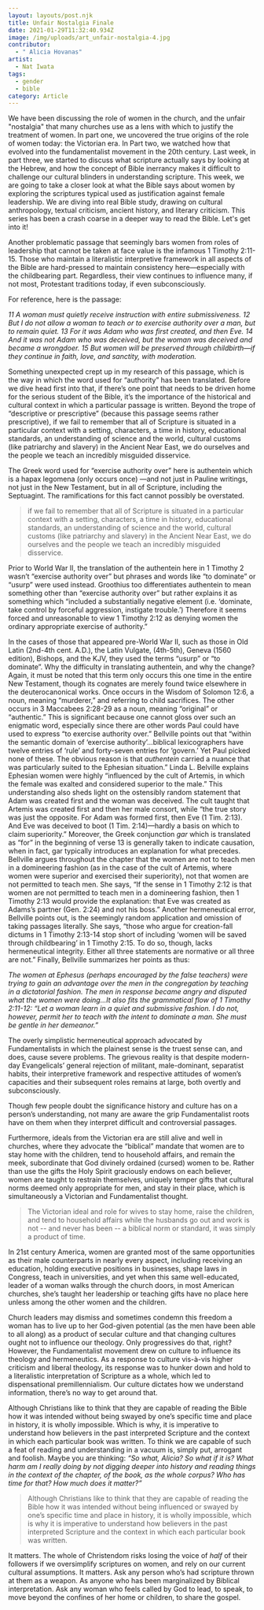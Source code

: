```yaml
---
layout: layouts/post.njk
title: Unfair Nostalgia Finale
date: 2021-01-29T11:32:40.934Z
image: /img/uploads/art_unfair-nostalgia-4.jpg
contributor:
  - " Alicia Hovanas"
artist:
  - Nat Iwata
tags:
  - gender
  - bible
category: Article
---
```

We have been discussing the role of women in the church, and the unfair "nostalgia" that many churches use as a lens with which to justify the treatment of women.  In part one, we uncovered the true origins of the role of women today: the Victorian era. In Part two, we watched how that evolved into the fundamentalist movement in the 20th century. Last week, in part three, we started to discuss what scripture actually says by looking at the Hebrew, and how the concept of Bible inerrancy makes it difficult to challenge our cultural blinders in understanding scripture. This week, we are going to take a closer look at what the Bible says about women by exploring the scriptures typical used as justification against female leadership. We are diving into real Bible study, drawing on cultural anthropology, textual criticism, ancient history, and literary criticism.  This series has been a crash coarse in a deeper way to read the Bible. Let's get into it!

Another problematic passage that seemingly bars women from roles of leadership that cannot be taken at face value is the infamous 1 Timothy 2:11-15. Those who maintain a literalistic interpretive framework in all aspects of the Bible are hard-pressed to maintain consistency here—especially with the childbearing part. Regardless, their view continues to influence many, if not most, Protestant traditions today, if even subconsciously. 

For reference, here is the passage: 

*11 A woman must quietly receive instruction with entire submissiveness. 12 But I do not allow a woman to teach or to exercise authority over a man, but to remain quiet. 13 For it was Adam who was first created, and then Eve. 14 And it was not Adam who was deceived, but the woman was deceived and became a wrongdoer. 15 But women will be preserved through childbirth—if they continue in faith, love, and sanctity, with moderation.*

Something unexpected crept up in my research of this passage, which is the way in which the word used for “authority” has been translated. Before we dive head first into that, if there’s one point that needs to be driven home for the serious student of the Bible, it’s the importance of the historical and cultural context in which a particular passage is written. Beyond the trope of “descriptive or prescriptive” (because this passage seems rather prescriptive), if we fail to remember that all of Scripture is situated in a particular context with a setting, characters, a time in history, educational standards, an understanding of science and the world, cultural customs (like patriarchy and slavery) in the Ancient Near East, we do ourselves and the people we teach an incredibly misguided disservice. 

The Greek word used for “exercise authority over” here is authentein which is a hapax legomena (only occurs once) —and not just in Pauline writings, not just in the New Testament, but in all of Scripture, including the Septuagint. The ramifications for this fact cannot possibly be overstated.  

> if we fail to remember that all of Scripture is situated in a particular context with a setting, characters, a time in history, educational standards, an understanding of science and the world, cultural customs (like patriarchy and slavery) in the Ancient Near East, we do ourselves and the people we teach an incredibly misguided disservice. 

Prior to World War II, the translation of the authentein here in 1 Timothy 2 wasn’t “exercise authority over” but phrases and words like “to dominate” or “usurp” were used instead. Groothius too differentiates authentein to mean something other than “exercise authority over” but rather explains it as something which “included a substantially negative element
(i.e. ‘dominate, take control by forceful aggression, instigate trouble.’) Therefore
it seems forced and unreasonable to view 1 Timothy 2:12 as denying women the
ordinary appropriate exercise of authority.” 

In the cases of those that appeared pre-World War II, such as those in Old Latin (2nd-4th cent. A.D.), the Latin Vulgate, (4th-5th), Geneva (1560 edition), Bishops, and the KJV, they used the terms “usurp” or “to dominate”.  Why the difficulty in translating authentein, and why the change? Again, it must be noted that this term only occurs this one time in the entire New Testament, though its cognates are merely found twice elsewhere in the deuterocanonical works. Once occurs in the Wisdom of Solomon 12:6, a noun, meaning “murderer,” and referring to child sacrifices. The other occurs in 3 Maccabees 2:28-29 as a noun, meaning “original” or “authentic.” This is significant because one cannot gloss over such an enigmatic word, especially since there are other words Paul could have used to express “to exercise authority over.” Bellville points out that “within the semantic domain of ‘exercise authority’...biblical lexicographers have twelve entries of ‘rule’ and forty-seven entries for ‘govern.’ Yet Paul picked none of these. The obvious reason is that *authentein* carried a nuance that was particularly suited to the Ephesian situation.” Linda L. Belville explains Ephesian women were highly “influenced by the cult of Artemis, in which the female was exalted and considered superior to the male.” This understanding also sheds light on the ostensibly random statement that Adam was created first and the woman was deceived. The cult taught that Artemis was created first and then her male consort, while “the true story was just the opposite. For Adam was formed first, then Eve (1 Tim. 2:13). And Eve was deceived to boot (1 Tim. 2:14)—hardly a basis on which to claim superiority.” Moreover, the Greek conjunction *gar* which is translated as “for” in the beginning of verse 13 is generally taken to indicate causation, when in fact, gar typically introduces an explanation for what precedes. Bellville argues throughout the chapter that the women are not to teach men in a domineering fashion (as in the case of the cult of Artemis, where women were superior and exercised their superiority), not that women are not permitted to teach men. She says, “If the sense in 1 Timothy 2:12 is that women are not permitted to teach men in a domineering fashion, then 1 Timothy 2:13 would provide the explanation: that Eve was created as Adams’s partner (Gen. 2:24) and not his boss.” Another hermeneutical error, Bellville points out, is the seemingly random application and omission of taking passages literally. She says, “those who argue for creation-fall dictums in 1 Timothy 2:13-14 stop short of including ‘women will be saved through childbearing’ in 1 Timothy 2:15. To do so, though, lacks hermeneutical integrity. Either all three statements are normative or all three are not.” Finally, Bellville summarizes her points as thus:

*The women at Ephesus (perhaps encouraged by the false teachers) were
trying to gain an advantage over the men in the congregation by teaching
in a dictatorial fashion. The men in response became angry and disputed
what the women were doing...It also fits the grammatical flow of 1
Timothy 2:11-12: “Let a woman learn in a quiet and submissive fashion. I
do not, however, permit her to teach with the intent to dominate a man.
She must be gentle in her demeanor.”*

The overly simplistic hermeneutical approach advocated by Fundamentalists in which the plainest sense is the truest sense can, and does, cause severe problems. The grievous reality is that despite modern-day Evangelicals’ general rejection of militant, male-dominant, separatist habits, their interpretive framework and respective attitudes of women’s capacities and their subsequent roles remains at large, both overtly and subconsciously. 

Though few people doubt the significance history and culture has on a person’s understanding, not many are aware the grip Fundamentalist roots have on them when they interpret difficult and controversial passages. 

Furthermore, ideals from the Victorian era are still alive and well in churches, where they advocate the “biblical” mandate that women are to stay home with the children, tend to household affairs, and remain the meek, subordinate that God divinely ordained (cursed) women to be. Rather than use the gifts the Holy Spirit graciously endows on each believer, women are taught to restrain themselves, uniquely temper gifts that cultural norms deemed only appropriate for men, and stay in their place, which is simultaneously a Victorian and Fundamentalist thought. 

> The Victorian ideal and role for wives to stay home, raise the children, and tend to household affairs while the husbands go out and work is not -- and never has been -- a biblical norm or standard, it was simply a product of time.

In 21st century America, women are granted most of the same opportunities as their male counterparts in nearly every aspect, including receiving an education, holding executive positions in businesses, shape laws in Congress, teach in universities, and yet when this same well-educated, leader of a woman walks through the church doors, in most American churches, she’s taught her leadership or teaching gifts have no place here unless among the other women and the children. 

Church leaders may dismiss and sometimes condemn this freedom a woman has to live up to her God-given potential (as the men have been able to all along) as a product of secular culture and that changing cultures ought not to influence our theology. Only progressives do that, right?  However, the Fundamentalist movement drew on culture to influence its theology and hermeneutics. As a response to culture vis-à-vis higher criticism and liberal theology, its response was to hunker down and hold to a literalistic interpretation of Scripture as a whole, which led to dispensational premillennialism. Our culture dictates how we understand information, there’s no way to get around that.

Although Christians like to think that they are capable of reading the Bible how it was intended without being swayed by one’s specific time and place in history, it is wholly impossible. Which is why, it is imperative to understand how believers in the past interpreted Scripture and the context in which each particular book was written. To think we are capable of such a feat of reading and understanding in a vacuum is, simply put, arrogant and foolish. Maybe you are thinking: *“So what, Alicia? So what if it is? What harm am I really doing by not digging deeper into history and reading things in the context of the chapter, of the book, as the whole corpus? Who has time for that? How much does it matter?”* 

> Although Christians like to think that they are capable of reading the Bible how it was intended without being influenced or swayed by one’s specific time and place in history, it is wholly impossible, which is why it is imperative to understand how believers in the past interpreted Scripture and the context in which each particular book was written.

It matters. The whole of Christendom risks losing the voice of *half* of their followers if we oversimplify scriptures on women, and rely on our current cultural assumptions.  It matters. Ask any person who’s had scripture thrown at them as a weapon. As anyone who has been marginalized by Biblical interpretation. Ask any woman who feels called by God to lead, to speak, to move beyond the confines of her home or children, to share the gospel.